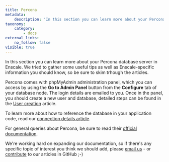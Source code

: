```yaml
---
title: Percona
metadata:
    description: 'In this section you can learn more about your Percona database server in Enscale. We tried to gather some useful tips as well as Enscale-specific information you should know.'
taxonomy:
    category:
        - docs
external_links:
    no_follow: false
visible: true
---
```


In this section you can learn more about your Percona database server in Enscale. We tried to gather some useful tips as well as Enscale-specific information you should know, so be sure to skim trhough the articles.

Percona comes with phpMyAdmin administration panel, which you can access by using the **Go to Admin Panel** button from the **Configure** tab of your database node. The login details are emailed to you. Once in the panel, you should create a new user and database, detailed steps can be found in the [User creation](/database-nodes/percona/user-creation) article.

To learn more about how to reference the database in your application code, read our [connection details article](/database-nodes/percona/connection-details).

For general queries about Percona, be sure to read their [official documentation](https://www.percona.com/doc/percona-server/LATEST/index.html ). 

We're working hard on expanding our documentation, so if there's any specific topic of interest you think we should add, please [email us](mailto:support@enscale.com) - or [contribute](https://github.com/layershift/enscale-docs/blob/master/CONTRIBUTING.md) to our articles in GitHub ;-)
